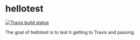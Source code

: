 
<!-- README.md is generated from README.Rmd. Please edit that file -->

# hellotest

<!-- badges: start -->

[![Travis build
status](https://travis-ci.com/crusanton/hellotest.svg?branch=main)](https://travis-ci.com/crusanton/hellotest)
<!-- badges: end -->

The goal of hellotest is to test it getting to Travis and passing.

